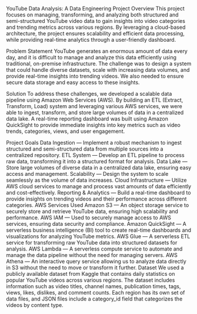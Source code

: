 YouTube Data Analysis: A Data Engineering Project
Overview
This project focuses on managing, transforming, and analyzing both structured and semi-structured YouTube video data to gain insights into video categories and trending metrics across various regions. By leveraging a cloud-based architecture, the project ensures scalability and efficient data processing, while providing real-time analytics through a user-friendly dashboard.

Problem Statement
YouTube generates an enormous amount of data every day, and it is difficult to manage and analyze this data efficiently using traditional, on-premise infrastructure. The challenge was to design a system that could handle diverse datasets, scale with increasing data volumes, and provide real-time insights into trending videos. We also needed to ensure secure data storage and easy access to these insights.

Solution
To address these challenges, we developed a scalable data pipeline using Amazon Web Services (AWS). By building an ETL (Extract, Transform, Load) system and leveraging various AWS services, we were able to ingest, transform, and store large volumes of data in a centralized data lake. A real-time reporting dashboard was built using Amazon QuickSight to provide immediate insights into key metrics such as video trends, categories, views, and user engagement.

Project Goals
Data Ingestion — Implement a robust mechanism to ingest structured and semi-structured data from multiple sources into a centralized repository.
ETL System — Develop an ETL pipeline to process raw data, transforming it into a structured format for analysis.
Data Lake — Store large volumes of diverse data in a centralized data lake, ensuring easy access and management.
Scalability — Design the system to scale seamlessly as the volume of data increases.
Cloud Infrastructure — Utilize AWS cloud services to manage and process vast amounts of data efficiently and cost-effectively.
Reporting & Analytics — Build a real-time dashboard to provide insights on trending videos and their performance across different categories.
AWS Services Used
Amazon S3 — An object storage service to securely store and retrieve YouTube data, ensuring high scalability and performance.
AWS IAM — Used to securely manage access to AWS services, ensuring data security and compliance.
Amazon QuickSight — A serverless business intelligence (BI) tool to create real-time dashboards and visualizations for analyzing YouTube metrics.
AWS Glue — A serverless ETL service for transforming raw YouTube data into structured datasets for analysis.
AWS Lambda — A serverless compute service to automate and manage the data pipeline without the need for managing servers.
AWS Athena — An interactive query service allowing us to analyze data directly in S3 without the need to move or transform it further.
Dataset
We used a publicly available dataset from Kaggle that contains daily statistics on popular YouTube videos across various regions. The dataset includes information such as video titles, channel names, publication times, tags, views, likes, dislikes, and comment counts. Each region has its own set of data files, and JSON files include a category_id field that categorizes the videos by content type.
